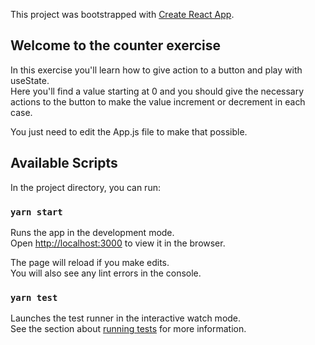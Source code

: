 This project was bootstrapped with [Create React App](https://github.com/facebook/create-react-app).


## Welcome to the counter exercise

In this exercise you'll learn how to give action to a button and play with useState. <br />
Here you'll find a value starting at 0 and you should give the necessary actions to 
the button to make the value increment or decrement in each case. 

You just need to edit the App.js file to make that possible.




## Available Scripts

In the project directory, you can run:

### `yarn start`

Runs the app in the development mode.<br />
Open [http://localhost:3000](http://localhost:3000) to view it in the browser.

The page will reload if you make edits.<br />
You will also see any lint errors in the console.

### `yarn test`

Launches the test runner in the interactive watch mode.<br />
See the section about [running tests](https://facebook.github.io/create-react-app/docs/running-tests) for more information.
